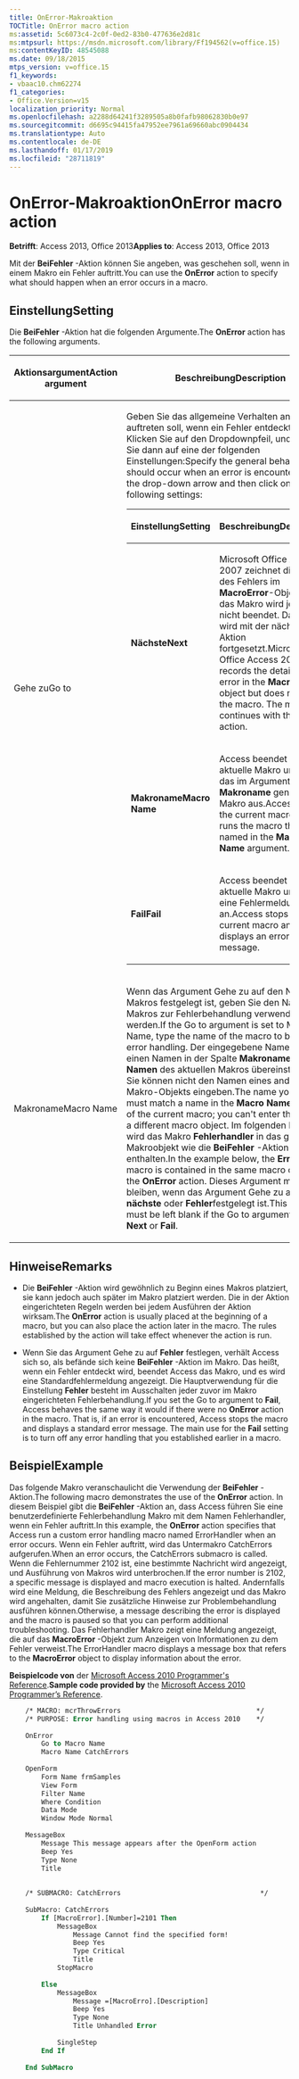 ```yaml
---
title: OnError-Makroaktion
TOCTitle: OnError macro action
ms:assetid: 5c6073c4-2c0f-0ed2-83b0-477636e2d81c
ms:mtpsurl: https://msdn.microsoft.com/library/Ff194562(v=office.15)
ms:contentKeyID: 48545088
ms.date: 09/18/2015
mtps_version: v=office.15
f1_keywords:
- vbaac10.chm62274
f1_categories:
- Office.Version=v15
localization_priority: Normal
ms.openlocfilehash: a2288d64241f3289505a8b0fafb98062830b0e97
ms.sourcegitcommit: d6695c94415fa47952ee7961a69660abc0904434
ms.translationtype: Auto
ms.contentlocale: de-DE
ms.lasthandoff: 01/17/2019
ms.locfileid: "28711819"
---
```

# <a name="onerror-macro-action"></a><span data-ttu-id="6855d-102">OnError-Makroaktion</span><span class="sxs-lookup"><span data-stu-id="6855d-102">OnError macro action</span></span>

<span data-ttu-id="6855d-103">**Betrifft**: Access 2013, Office 2013</span><span class="sxs-lookup"><span data-stu-id="6855d-103">**Applies to**: Access 2013, Office 2013</span></span>

<span data-ttu-id="6855d-104">Mit der **BeiFehler** -Aktion können Sie angeben, was geschehen soll, wenn in einem Makro ein Fehler auftritt.</span><span class="sxs-lookup"><span data-stu-id="6855d-104">You can use the **OnError** action to specify what should happen when an error occurs in a macro.</span></span>

## <a name="setting"></a><span data-ttu-id="6855d-105">Einstellung</span><span class="sxs-lookup"><span data-stu-id="6855d-105">Setting</span></span>

<span data-ttu-id="6855d-106">Die **BeiFehler** -Aktion hat die folgenden Argumente.</span><span class="sxs-lookup"><span data-stu-id="6855d-106">The **OnError** action has the following arguments.</span></span>

<table>
<colgroup>
<col style="width: 50%" />
<col style="width: 50%" />
</colgroup>
<thead>
<tr class="header">
<th><p><span data-ttu-id="6855d-107">Aktionsargument</span><span class="sxs-lookup"><span data-stu-id="6855d-107">Action argument</span></span></p></th>
<th><p><span data-ttu-id="6855d-108">Beschreibung</span><span class="sxs-lookup"><span data-stu-id="6855d-108">Description</span></span></p></th>
</tr>
</thead>
<tbody>
<tr class="odd">
<td><p><span data-ttu-id="6855d-109">Gehe zu</span><span class="sxs-lookup"><span data-stu-id="6855d-109">Go to</span></span></p></td>
<td><p><span data-ttu-id="6855d-p101">Geben Sie das allgemeine Verhalten an, das auftreten soll, wenn ein Fehler entdeckt wird. Klicken Sie auf den Dropdownpfeil, und klicken Sie dann auf eine der folgenden Einstellungen:</span><span class="sxs-lookup"><span data-stu-id="6855d-p101">Specify the general behavior that should occur when an error is encountered. Click the drop-down arrow and then click one of the following settings:</span></span></p>
<div class="tableSection">
<table>
<colgroup>
<col style="width: 50%" />
<col style="width: 50%" />
</colgroup>
<thead>
<tr class="header">
<th><p><span data-ttu-id="6855d-112">Einstellung</span><span class="sxs-lookup"><span data-stu-id="6855d-112">Setting</span></span></p></th>
<th><p><span data-ttu-id="6855d-113">Beschreibung</span><span class="sxs-lookup"><span data-stu-id="6855d-113">Description</span></span></p></th>
</tr>
</thead>
<tbody>
<tr class="odd">
<td><p><span data-ttu-id="6855d-114"><strong>Nächste</strong></span><span class="sxs-lookup"><span data-stu-id="6855d-114"><strong>Next</strong></span></span></p></td>
<td><p><span data-ttu-id="6855d-p102">Microsoft Office Access 2007 zeichnet die Details des Fehlers im <strong>MacroError</strong>-Objekt auf, das Makro wird jedoch nicht beendet. Das Makro wird mit der nächsten Aktion fortgesetzt.</span><span class="sxs-lookup"><span data-stu-id="6855d-p102">Microsoft Office Access 2007 records the details of the error in the <strong>MacroError</strong> object but does not stop the macro. The macro continues with the next action.</span></span></p></td>
</tr>
<tr class="even">
<td><p><span data-ttu-id="6855d-117"><strong>Makroname</strong></span><span class="sxs-lookup"><span data-stu-id="6855d-117"><strong>Macro Name</strong></span></span></p></td>
<td><p><span data-ttu-id="6855d-118">Access beendet das aktuelle Makro und führt das im Argument <strong>Makroname</strong> genannte Makro aus.</span><span class="sxs-lookup"><span data-stu-id="6855d-118">Access stops the current macro and runs the macro that is named in the <strong>Macro Name</strong> argument.</span></span></p></td>
</tr>
<tr class="odd">
<td><p><span data-ttu-id="6855d-119"><strong>Fail</strong></span><span class="sxs-lookup"><span data-stu-id="6855d-119"><strong>Fail</strong></span></span></p></td>
<td><p><span data-ttu-id="6855d-120">Access beendet das aktuelle Makro und zeigt eine Fehlermeldung an.</span><span class="sxs-lookup"><span data-stu-id="6855d-120">Access stops the current macro and displays an error message.</span></span></p></td>
</tr>
</tbody>
</table>

</div></td>
</tr>
<tr class="even">
<td><p><span data-ttu-id="6855d-121">Makroname</span><span class="sxs-lookup"><span data-stu-id="6855d-121">Macro Name</span></span></p></td>
<td><p><span data-ttu-id="6855d-122">Wenn das Argument Gehe zu auf den Namen des Makros festgelegt ist, geben Sie den Namen des Makros zur Fehlerbehandlung verwendet werden.</span><span class="sxs-lookup"><span data-stu-id="6855d-122">If the Go to argument is set to Macro Name, type the name of the macro to be used for error handling.</span></span> <span data-ttu-id="6855d-123">Der eingegebene Name muss einen Namen in der Spalte <strong>Makroname den Namen</strong> des aktuellen Makros übereinstimmen; Sie können nicht den Namen eines anderen Makro-Objekts eingeben.</span><span class="sxs-lookup"><span data-stu-id="6855d-123">The name you type must match a name in the <strong>Macro Name</strong> column of the current macro; you can't enter the name of a different macro object.</span></span> <span data-ttu-id="6855d-124">Im folgenden Beispiel wird das Makro <strong>Fehlerhandler</strong> in das gleiche Makroobjekt wie die <strong>BeiFehler</strong> -Aktion enthalten.</span><span class="sxs-lookup"><span data-stu-id="6855d-124">In the example below, the <strong>ErrorHandler</strong> macro is contained in the same macro object as the <strong>OnError</strong> action.</span></span> <span data-ttu-id="6855d-125">Dieses Argument muss leer bleiben, wenn das Argument Gehe zu auf <strong>nächste</strong> oder <strong>Fehler</strong>festgelegt ist.</span><span class="sxs-lookup"><span data-stu-id="6855d-125">This argument must be left blank if the Go to argument is set to <strong>Next</strong> or <strong>Fail</strong>.</span></span></p></td>
</tr>
</tbody>
</table>


## <a name="remarks"></a><span data-ttu-id="6855d-126">Hinweise</span><span class="sxs-lookup"><span data-stu-id="6855d-126">Remarks</span></span>

- <span data-ttu-id="6855d-p104">Die **BeiFehler** -Aktion wird gewöhnlich zu Beginn eines Makros platziert, sie kann jedoch auch später im Makro platziert werden. Die in der Aktion eingerichteten Regeln werden bei jedem Ausführen der Aktion wirksam.</span><span class="sxs-lookup"><span data-stu-id="6855d-p104">The **OnError** action is usually placed at the beginning of a macro, but you can also place the action later in the macro. The rules established by the action will take effect whenever the action is run.</span></span>

- <span data-ttu-id="6855d-p105">Wenn Sie das Argument Gehe zu auf **Fehler** festlegen, verhält Access sich so, als befände sich keine **BeiFehler** -Aktion im Makro. Das heißt, wenn ein Fehler entdeckt wird, beendet Access das Makro, und es wird eine Standardfehlermeldung angezeigt. Die Hauptverwendung für die Einstellung **Fehler** besteht im Ausschalten jeder zuvor im Makro eingerichteten Fehlerbehandlung.</span><span class="sxs-lookup"><span data-stu-id="6855d-p105">If you set the Go to argument to **Fail**, Access behaves the same way it would if there were no **OnError** action in the macro. That is, if an error is encountered, Access stops the macro and displays a standard error message. The main use for the **Fail** setting is to turn off any error handling that you established earlier in a macro.</span></span>

## <a name="example"></a><span data-ttu-id="6855d-132">Beispiel</span><span class="sxs-lookup"><span data-stu-id="6855d-132">Example</span></span>

<span data-ttu-id="6855d-133">Das folgende Makro veranschaulicht die Verwendung der **BeiFehler** -Aktion.</span><span class="sxs-lookup"><span data-stu-id="6855d-133">The following macro demonstrates the use of the **OnError** action.</span></span> <span data-ttu-id="6855d-134">In diesem Beispiel gibt die **BeiFehler** -Aktion an, dass Access führen Sie eine benutzerdefinierte Fehlerbehandlung Makro mit dem Namen Fehlerhandler, wenn ein Fehler auftritt.</span><span class="sxs-lookup"><span data-stu-id="6855d-134">In this example, the **OnError** action specifies that Access run a custom error handling macro named ErrorHandler when an error occurs.</span></span> <span data-ttu-id="6855d-135">Wenn ein Fehler auftritt, wird das Untermakro CatchErrors aufgerufen.</span><span class="sxs-lookup"><span data-stu-id="6855d-135">When an error occurs, the CatchErrors submacro is called.</span></span> <span data-ttu-id="6855d-136">Wenn die Fehlernummer 2102 ist, eine bestimmte Nachricht wird angezeigt, und Ausführung von Makros wird unterbrochen.</span><span class="sxs-lookup"><span data-stu-id="6855d-136">If the error number is 2102, a specific message is displayed and macro execution is halted.</span></span> <span data-ttu-id="6855d-137">Andernfalls wird eine Meldung, die Beschreibung des Fehlers angezeigt und das Makro wird angehalten, damit Sie zusätzliche Hinweise zur Problembehandlung ausführen können.</span><span class="sxs-lookup"><span data-stu-id="6855d-137">Otherwise, a message describing the error is displayed and the macro is paused so that you can perform additional troubleshooting.</span></span> <span data-ttu-id="6855d-138">Das Fehlerhandler Makro zeigt eine Meldung angezeigt, die auf das **MacroError** -Objekt zum Anzeigen von Informationen zu dem Fehler verweist.</span><span class="sxs-lookup"><span data-stu-id="6855d-138">The ErrorHandler macro displays a message box that refers to the **MacroError** object to display information about the error.</span></span>

<span data-ttu-id="6855d-139">**Beispielcode von** der [Microsoft Access 2010 Programmer's Reference](https://www.amazon.com/Microsoft-Access-2010-Programmers-Reference/dp/8126528125).</span><span class="sxs-lookup"><span data-stu-id="6855d-139">**Sample code provided by** the [Microsoft Access 2010 Programmer’s Reference](https://www.amazon.com/Microsoft-Access-2010-Programmers-Reference/dp/8126528125).</span></span>

```vb
    /* MACRO: mcrThrowErrors                                  */
    /* PURPOSE: Error handling using macros in Access 2010    */
    
    OnError
        Go to Macro Name
        Macro Name CatchErrors
    
    OpenForm 
        Form Name frmSamples
        View Form
        Filter Name
        Where Condition
        Data Mode
        Window Mode Normal
    
    MessageBox 
        Message This message appears after the OpenForm action
        Beep Yes
        Type None
        Title
    
    
    /* SUBMACRO: CatchErrors                                   */
    
    SubMacro: CatchErrors
        If [MacroError].[Number]=2101 Then
            MessageBox
                Message Cannot find the specified form!
                Beep Yes
                Type Critical
                Title
            StopMacro
    
        Else
            MessageBox
                Message =[MacroErro].[Description]
                Beep Yes
                Type None
                Title Unhandled Error
    
            SingleStep
        End If
    
    End SubMacro
```
